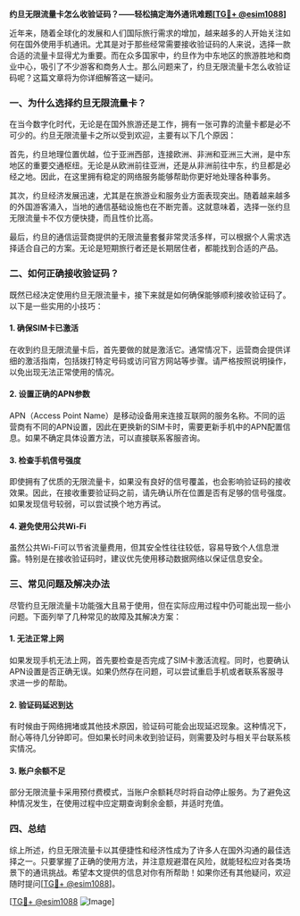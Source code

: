 **约旦无限流量卡怎么收验证码？——轻松搞定海外通讯难题[[TG💪+ @esim1088](https://t.me/s/esim1088)]**

近年来，随着全球化的发展和人们国际旅行需求的增加，越来越多的人开始关注如何在国外使用手机通讯。尤其是对于那些经常需要接收验证码的人来说，选择一款合适的流量卡显得尤为重要。而在众多国家中，约旦作为中东地区的旅游胜地和商业中心，吸引了不少游客和商务人士。那么问题来了，约旦无限流量卡怎么收验证码呢？这篇文章将为你详细解答这一疑问。

### 一、为什么选择约旦无限流量卡？

在当今数字化时代，无论是在国外旅游还是工作，拥有一张可靠的流量卡都是必不可少的。约旦无限流量卡之所以受到欢迎，主要有以下几个原因：

首先，约旦地理位置优越，位于亚洲西部，连接欧洲、非洲和亚洲三大洲，是中东地区的重要交通枢纽。无论是从欧洲前往亚洲，还是从非洲前往中东，约旦都是必经之地。因此，在这里拥有稳定的网络服务能够帮助你更好地处理各种事务。

其次，约旦经济发展迅速，尤其是在旅游业和服务业方面表现突出。随着越来越多的外国游客涌入，当地的通信基础设施也在不断完善。这就意味着，选择一张约旦无限流量卡不仅方便快捷，而且性价比高。

最后，约旦的通信运营商提供的无限流量套餐非常灵活多样，可以根据个人需求选择适合自己的方案。无论是短期旅行者还是长期居住者，都能找到合适的产品。

### 二、如何正确接收验证码？

既然已经决定使用约旦无限流量卡，接下来就是如何确保能够顺利接收验证码了。以下是一些实用的小技巧：

#### 1. 确保SIM卡已激活

在收到约旦无限流量卡后，首先要做的就是激活它。通常情况下，运营商会提供详细的激活指南，包括拨打特定号码或访问官方网站等步骤。请严格按照说明操作，以免出现无法正常使用的情况。

#### 2. 设置正确的APN参数

APN（Access Point Name）是移动设备用来连接互联网的服务名称。不同的运营商有不同的APN设置，因此在更换新的SIM卡时，需要更新手机中的APN配置信息。如果不确定具体设置方法，可以直接联系客服咨询。

#### 3. 检查手机信号强度

即使拥有了优质的无限流量卡，如果没有良好的信号覆盖，也会影响验证码的接收效果。因此，在接收重要验证码之前，请先确认所在位置是否有足够的信号强度。如果发现信号较弱，可以尝试换个地方再试。

#### 4. 避免使用公共Wi-Fi

虽然公共Wi-Fi可以节省流量费用，但其安全性往往较低，容易导致个人信息泄露。特别是在接收验证码时，建议优先使用移动数据网络以保证信息安全。

### 三、常见问题及解决办法

尽管约旦无限流量卡功能强大且易于使用，但在实际应用过程中仍可能出现一些小问题。下面列举了几种常见的故障及其解决方案：

#### 1. 无法正常上网

如果发现手机无法上网，首先要检查是否完成了SIM卡激活流程。同时，也要确认APN设置是否正确无误。如果仍然存在问题，可以尝试重启手机或者联系客服寻求进一步的帮助。

#### 2. 验证码延迟到达

有时候由于网络拥堵或其他技术原因，验证码可能会出现延迟现象。这种情况下，耐心等待几分钟即可。但如果长时间未收到验证码，则需要及时与相关平台联系核实情况。

#### 3. 账户余额不足

部分无限流量卡采用预付费模式，当账户余额耗尽时将自动停止服务。为了避免这种情况发生，在使用过程中应定期查询剩余金额，并适时充值。

### 四、总结

综上所述，约旦无限流量卡以其便捷性和经济性成为了许多人在国外沟通的最佳选择之一。只要掌握了正确的使用方法，并注意规避潜在风险，就能轻松应对各类场景下的通讯挑战。希望本文提供的信息对你有所帮助！如果你还有其他疑问，欢迎随时提问[[TG💪+ @esim1088](https://t.me/s/esim1088)]。

[[TG💪+ @esim1088](https://t.me/s/esim1088) ![Image](https://i.postimg.cc/4NQfJmqS/Snipaste-2025-05-13-00-14-12.png)]